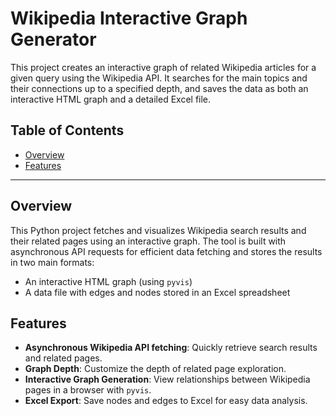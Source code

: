 # Wikipedia Interactive Graph Generator

This project creates an interactive graph of related Wikipedia articles for a given query using the Wikipedia API. It searches for the main topics and their connections up to a specified depth, and saves the data as both an interactive HTML graph and a detailed Excel file.

## Table of Contents
- [Overview](#overview)
- [Features](#features)
---

## Overview

This Python project fetches and visualizes Wikipedia search results and their related pages using an interactive graph. The tool is built with asynchronous API requests for efficient data fetching and stores the results in two main formats:
- An interactive HTML graph (using `pyvis`)
- A data file with edges and nodes stored in an Excel spreadsheet

## Features

- **Asynchronous Wikipedia API fetching**: Quickly retrieve search results and related pages.
- **Graph Depth**: Customize the depth of related page exploration.
- **Interactive Graph Generation**: View relationships between Wikipedia pages in a browser with `pyvis`.
- **Excel Export**: Save nodes and edges to Excel for easy data analysis.
